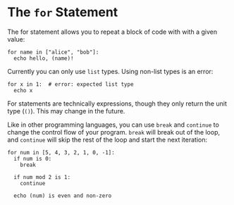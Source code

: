 # The `for` Statement

The for statement allows you to repeat a block of code with with a given value:

```
for name in ["alice", "bob"]:
  echo hello, (name)!
```

Currently you can only use `list` types. Using non-list types is an error:

```
for x in 1:  # error: expected list type
  echo x
```

For statements are technically expressions, though they only return the unit type (`()`).
This may change in the future.

Like in other programming languages, you can use `break` and `continue` to change the control flow
of your program. `break` will break out of the loop, and `continue` will skip the rest of the loop
and start the next iteration:

```
for num in [5, 4, 3, 2, 1, 0, -1]:
  if num is 0:
    break

  if num mod 2 is 1:
    continue

  echo (num) is even and non-zero
```
